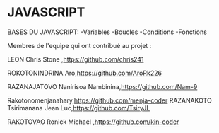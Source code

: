 # JAVASCRIPT

BASES DU JAVASCRIPT:
 -Variables
 -Boucles
 -Conditions
 -Fonctions
 
Membres de l'equipe qui ont contribué au projet :

LEON Chris Stone ,https://github.com/chris241

ROKOTONINDRINA Aro,https://github.com/AroRk226

RAZANAJATOVO Nanirisoa Nambinina,https://github.com/Nam-9

Rakotonomenjanahary,https://github.com/menja-coder
RAZANAKOTO Tsirimanana Jean Luc,https://github.com/TsiryJL

RAKOTOVAO Ronick Michael ,https://github.com/kin-coder

